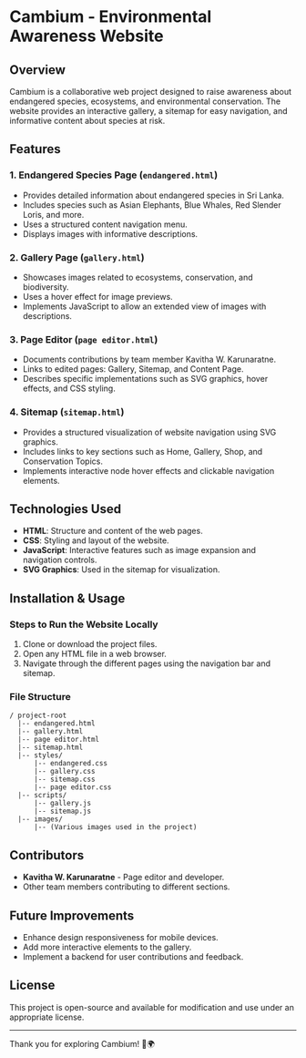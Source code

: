 # Cambium - Environmental Awareness Website

## Overview

Cambium is a collaborative web project designed to raise awareness about endangered species, ecosystems, and environmental conservation. The website provides an interactive gallery, a sitemap for easy navigation, and informative content about species at risk.

## Features

### 1. **Endangered Species Page (`endangered.html`)**

- Provides detailed information about endangered species in Sri Lanka.
- Includes species such as Asian Elephants, Blue Whales, Red Slender Loris, and more.
- Uses a structured content navigation menu.
- Displays images with informative descriptions.

### 2. **Gallery Page (`gallery.html`)**

- Showcases images related to ecosystems, conservation, and biodiversity.
- Uses a hover effect for image previews.
- Implements JavaScript to allow an extended view of images with descriptions.

### 3. **Page Editor (`page editor.html`)**

- Documents contributions by team member Kavitha W. Karunaratne.
- Links to edited pages: Gallery, Sitemap, and Content Page.
- Describes specific implementations such as SVG graphics, hover effects, and CSS styling.

### 4. **Sitemap (`sitemap.html`)**

- Provides a structured visualization of website navigation using SVG graphics.
- Includes links to key sections such as Home, Gallery, Shop, and Conservation Topics.
- Implements interactive node hover effects and clickable navigation elements.

## Technologies Used

- **HTML**: Structure and content of the web pages.
- **CSS**: Styling and layout of the website.
- **JavaScript**: Interactive features such as image expansion and navigation controls.
- **SVG Graphics**: Used in the sitemap for visualization.

## Installation & Usage

### Steps to Run the Website Locally

1. Clone or download the project files.
2. Open any HTML file in a web browser.
3. Navigate through the different pages using the navigation bar and sitemap.

### File Structure

```
/ project-root
  |-- endangered.html
  |-- gallery.html
  |-- page editor.html
  |-- sitemap.html
  |-- styles/
      |-- endangered.css
      |-- gallery.css
      |-- sitemap.css
      |-- page editor.css
  |-- scripts/
      |-- gallery.js
      |-- sitemap.js
  |-- images/
      |-- (Various images used in the project)
```

## Contributors

- **Kavitha W. Karunaratne** - Page editor and developer.
- Other team members contributing to different sections.

## Future Improvements

- Enhance design responsiveness for mobile devices.
- Add more interactive elements to the gallery.
- Implement a backend for user contributions and feedback.

## License

This project is open-source and available for modification and use under an appropriate license.

---

Thank you for exploring Cambium! 🌿🌍
